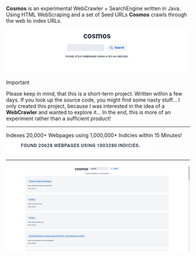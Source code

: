 **Cosmos** is an experimental WebCrawler + SearchEngine written in Java.
Using HTML WebScraping and a set of Seed URLs **Cosmos** crawls through the web to index URLs.

![Screenshot](.github/cosmos.png)

> [!important]
> Please keep in mind, that this is a short-term project. Written within a few days.
> If you look up the source code, you might find some nasty stuff...
> I only created this project, because I was interested in the idea of a **WebCrawler** and wanted to explore it...
> In the end, this is more of an experiment rather than a sufficient product!

---

Indexes 20,000+ Webpages using 1,000,000+ Indicies within 15 Minutes!
![Screenshot2](.github/index.png)

----

![Screenshot3](.github/searching.png)